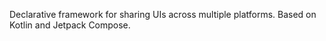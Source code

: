Declarative framework for sharing UIs across multiple platforms. Based on Kotlin and Jetpack Compose.
